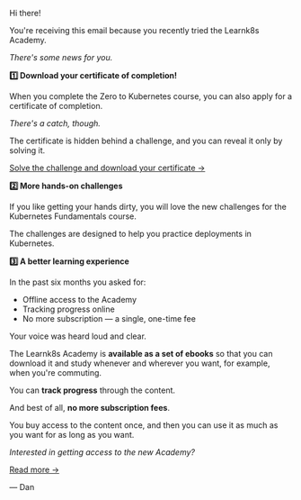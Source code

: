 Hi there!

You're receiving this email because you recently tried the Learnk8s Academy.

_There's some news for you._

**1️⃣ Download your certificate of completion!**

When you complete the Zero to Kubernetes course, you can also apply for a certificate of completion.

_There's a catch, though._

The certificate is hidden behind a challenge, and you can reveal it only by solving it.

[Solve the challenge and download your certificate →](https://academy.learnk8s.io/dashboard "Download your certificate")

**2️⃣ More hands-on challenges**

If you like getting your hands dirty, you will love the new challenges for the Kubernetes Fundamentals course.

The challenges are designed to help you practice deployments in Kubernetes.

**3️⃣ A better learning experience**

In the past six months you asked for:

- Offline access to the Academy
- Tracking progress online
- No more subscription — a single, one-time fee

Your voice was heard loud and clear.

The Learnk8s Academy is **available as a set of ebooks** so that you can download it and study whenever and wherever you want, for example, when you're commuting.

You can **track progress** through the content.

And best of all, **no more subscription fees**.

You buy access to the content once, and then you can use it as much as you want for as long as you want.

_Interested in getting access to the new Academy?_

[Read more →](https://learnk8s.io/academy "Learn more about the Learnk8s Academy")

— Dan
